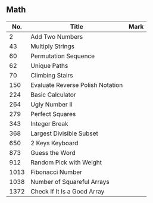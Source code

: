 ## Math
| No.  | Title                            | Mark |
|------|----------------------------------|------|
| 2    | Add Two Numbers                  |      |
| 43   | Multiply Strings                 |      |
| 60   | Permutation Sequence             |      |
| 62   | Unique Paths                     |      |
| 70   | Climbing Stairs                  |      |
| 150  | Evaluate Reverse Polish Notation |      |
| 224  | Basic Calculator                 |      |
| 264  | Ugly Number II                   |      |
| 279  | Perfect Squares                  |      |
| 343  | Integer Break                    |      |
| 368  | Largest Divisible Subset         |      |
| 650  | 2 Keys Keyboard                  |      |
| 873  | Guess the Word                   |      |
| 912  | Random Pick with Weight          |      |
| 1013 | Fibonacci Number                 |      |
| 1038 | Number of Squareful Arrays       |      |
| 1372 | Check If It Is a Good Array      |      |
